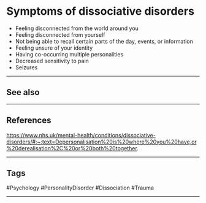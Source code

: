 # Symptoms of dissociative disorders

- Feeling disconnected from the world around you
- Feeling disconnected from yourself
- Not being able to recall certain parts of the day, events, or information
- Feeling unsure of your identity
- Having co-occurring multiple personalities
- Decreased sensitivity to pain
- Seizures


---
## See also



---
## References

https://www.nhs.uk/mental-health/conditions/dissociative-disorders/#:~:text=Depersonalisation%20is%20where%20you%20have,or%20derealisation%2C%20or%20both%20together.

---
## Tags

#Psychology #PersonalityDisorder #Dissociation #Trauma

---

